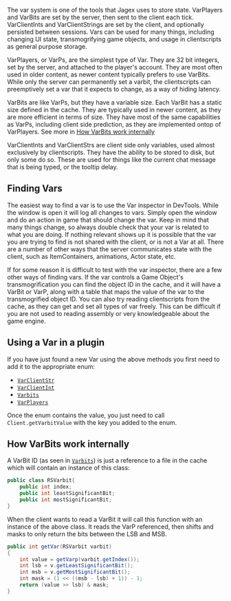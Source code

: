 The var system is one of the tools that Jagex uses to store state.
VarPlayers and VarBits are set by the server, then sent to the client each tick.
VarClientInts and VarClientStrings are set by the client, and optionally persisted between
sessions. Vars can be used for many things, including changing UI state, transmogrifying game objects, and
usage in clientscripts as general purpose storage.

VarPlayers, or VarPs, are the simplest type of Var. They are 32 bit integers, set by the server,
and attached to the player's account. They are most often used in older content,
as newer content typically prefers to use VarBits. While only the server can permanently set a varbit,
the clientscripts can preemptively set a var that it expects to change, as a way of hiding latency.

VarBits are like VarPs, but they have a variable size. Each VarBit has a static size defined in the cache.
They are typically used in newer content, as they are more efficient in terms of size. They have most of the
same capabilities as VarPs, including client side prediction, as they are implemented ontop of VarPlayers.
See more in [How VarBits work internally](#how-varbits-work-internally)

VarClientInts and VarClientStrs are client side only variables, used almost exclusively by clientscripts.
They have the ability to be stored to disk, but only some do so. These are used for things like the current
chat message that is being typed, or the tooltip delay.

Finding Vars
-------
The easiest way to find a var is to use the Var inspector in DevTools. While the window is open it will log
all changes to vars. Simply open the window and do an action in game that should change the var. Keep in mind
that many things change, so always double check that your var is related to what you are doing. If nothing relevant
shows up it is possible that the var you are trying to find is not shared with the client, or is not a Var at all.
There are a number of other ways that the server communicates state with the client, such as ItemContainers, animations,
Actor state, etc.

If for some reason it is difficult to test with the var inspector, there are a few other ways of finding vars.
If the var controls a Game Object's transmogrification you can find the object ID in the cache, and it will have 
a VarBit or VarP, along with a table that maps the value of the var to the transmogrified object ID. You can also
try reading clientscripts from the cache, as they can get and set all types of var freely. This can be difficult
if you are not used to reading assembly or very knowledgeable about the game engine.

Using a Var in a plugin
-------------
If you have just found a new Var using the above methods you first need to add it to the appropriate enum:
 - [`VarClientStr`](https://github.com/runelite/runelite/blob/master/runelite-api/src/main/java/net/runelite/api/VarClientStr.java)
 - [`VarClientInt`](https://github.com/runelite/runelite/blob/master/runelite-api/src/main/java/net/runelite/api/VarClientInt.java)
 - [`Varbits`](https://github.com/runelite/runelite/blob/master/runelite-api/src/main/java/net/runelite/api/Varbits.java)
 - [`VarPlayers`](https://github.com/runelite/runelite/blob/master/runelite-api/src/main/java/net/runelite/api/VarPlayer.java)

Once the enum contains the value, you just need to call `Client.getVarbitValue` with the key you added to the enum.

How VarBits work internally
----------------
A VarBit ID (as seen in [`Varbits`](https://github.com/runelite/runelite/blob/master/runelite-api/src/main/java/net/runelite/api/Varbits.java)) is just a reference to a file in the cache which will contain an instance of this class:
```java
public class RSVarbit{
	public int index;
	public int leastSignificantBit;
	public int mostSignificantBit;
}
```
When the client wants to read a VarBit it will call this function with an instance of the above class. It reads
the VarP referenced, then shifts and masks to only return the bits between the LSB and MSB.
```java
public int getVar(RSVarbit varbit)
{
	int value = getVarp(varbit.getIndex());
	int lsb = v.getLeastSignificantBit();
	int msb = v.getMostSignificantBit();
	int mask = (1 << ((msb - lsb) + 1)) - 1;
	return (value >> lsb) & mask;
}
```
